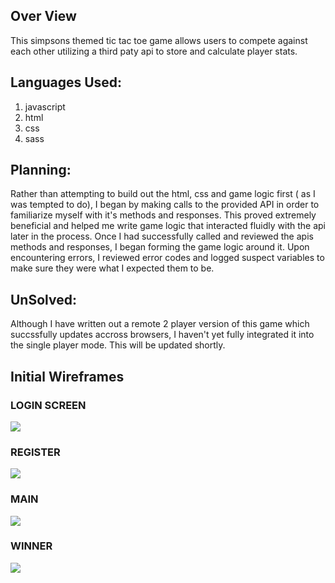 ## Over View
This simpsons themed tic tac toe game allows users to compete against each
other utilizing a third paty api to store and calculate player stats.


## Languages Used:
1. javascript
2. html
3. css
4. sass

## Planning:
 Rather than attempting to build out the html, css and game logic first ( as
 I was tempted to do), I began by making calls to the provided API in order to familiarize myself with it's methods and responses. This proved extremely beneficial and helped me write game logic that interacted fluidly with the api later in the process. Once I had successfully called and reviewed the apis methods and responses, I began forming the game logic around it. Upon encountering errors, I reviewed error codes and logged suspect variables to make sure they were what I expected them to be.


 ## UnSolved:
Although I have written out a remote 2 player version of this game which
succssfully updates accross browsers, I haven't yet fully integrated it into
the single player mode. This will be updated shortly.


## Initial Wireframes

<h3> LOGIN SCREEN </h3>
<img src='https://git.generalassemb.ly/raw/jolvab/game-project-scope-study/response/wireframes/Login.png'>

<h3> REGISTER </h3>
<img src='https://git.generalassemb.ly/raw/jolvab/game-project-scope-study/response/wireframes/Register.png'>

<h3> MAIN </h3>
<img src='https://git.generalassemb.ly/raw/jolvab/game-project-scope-study/response/wireframes/Main.png'>

<h3> WINNER </h3>
<img src='https://git.generalassemb.ly/raw/jolvab/game-project-scope-study/response/wireframes/Winner.png'>
